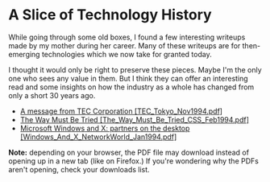 # A Slice of Technology History

While going through some old boxes, I found a few interesting writeups made by my mother during her career. Many of these writeups are for then-emerging technologies which we now take for granted today.

I thought it would only be right to preserve these pieces. Maybe I'm the only one who sees any value in them. But I think they can offer an interesting read and some insights on how the industry as a whole has changed from only a short 30 years ago.

- [A message from TEC Corporation \[TEC_Tokyo_Nov1994.pdf\]](/static/pdf/TEC_Tokyo_Nov1994.pdf)
- [The Way Must Be Tried \[The_Way_Must_Be_Tried_CSS_Feb1994.pdf\]](/static/pdf/The_Way_Must_Be_Tried_CSS_Feb1994.pdf)
- [Microsoft Windows and X: partners on the desktop \[Windows_And_X_NetworkWorld_Jan1994.pdf\]](/static/pdf/Windows_And_X_NetworkWorld_Jan1994.pdf)

__Note:__ depending on your browser, the PDF file may download instead of opening up in a new tab (like on Firefox.) If you're wondering why the PDFs aren't opening, check your downloads list.
